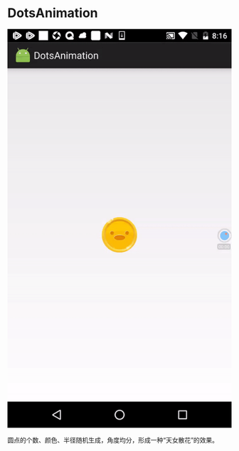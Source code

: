 # DotsAnimation

![Circle animation](https://github.com/HHcola/DotsAnimation/blob/master/dots.gif "Circle animation")

圆点的个数、颜色、半径随机生成，角度均分，形成一种“天女散花”的效果。

